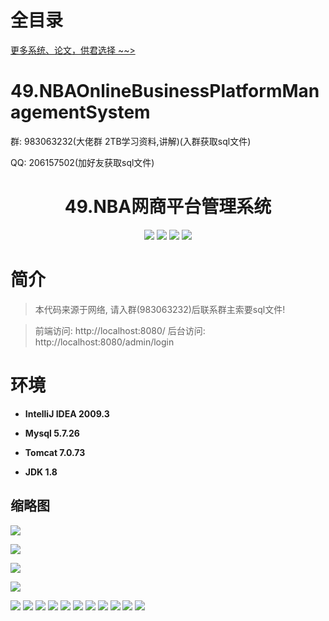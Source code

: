 # 全目录

[更多系统、论文，供君选择 ~~>](https://www.yuque.com/wisebit/blog)

# 49.NBAOnlineBusinessPlatformManagementSystem

<p>群: 983063232(大佬群 2TB学习资料,讲解)(入群获取sql文件)</p>
<p>QQ: 206157502(加好友获取sql文件)</p>

<p><h1 align="center">49.NBA网商平台管理系统</h1></p>


<p align="center">
	<img src="https://img.shields.io/badge/jdk-1.8-orange.svg"/>
    <img src="https://img.shields.io/badge/spring-5.x-lightgrey.svg"/>
    <img src="https://img.shields.io/badge/springmvc-3.x-blue.svg"/>
    <img src="https://img.shields.io/badge/mybatis-3.x-blue.svg"/>
</p>

# 简介


> 本代码来源于网络, 请入群(983063232)后联系群主索要sql文件!

> 前端访问: http://localhost:8080/
> 后台访问: http://localhost:8080/admin/login


# 环境

- <b>IntelliJ IDEA 2009.3</b>

- <b>Mysql 5.7.26</b>

- <b>Tomcat 7.0.73</b>

- <b>JDK 1.8</b>


## 缩略图

![](https://bitwise.oss-cn-heyuan.aliyuncs.com/2024/9/10/01611603-bb7e-4c68-b9aa-f63ddd05ea1d.png)

![](https://bitwise.oss-cn-heyuan.aliyuncs.com/2024/9/10/0ce40af3-4130-462a-8978-686f8d3be884.png)

![](https://bitwise.oss-cn-heyuan.aliyuncs.com/2024/9/10/7beecc00-71e4-47e6-aec2-39e3b54c16c6.png)

![](https://bitwise.oss-cn-heyuan.aliyuncs.com/2024/9/10/e3c3e3d8-c612-41dc-a414-24f6a5c95f7f.png)

![](https://bitwise.oss-cn-heyuan.aliyuncs.com/2024/9/10/c4098ea6-7cbe-41f0-af8b-0f3e5e94cf0b.png)
![](https://bitwise.oss-cn-heyuan.aliyuncs.com/2024/9/10/974dc522-ffcb-46f5-96a7-a638e1eacace.png)
![](https://bitwise.oss-cn-heyuan.aliyuncs.com/2024/9/10/637c6ca4-de15-4b16-b8cd-b07b0c796f6d.png)
![](https://bitwise.oss-cn-heyuan.aliyuncs.com/2024/9/10/89336604-d86d-4dbe-b80a-887944bf9675.png)
![](https://bitwise.oss-cn-heyuan.aliyuncs.com/2024/9/10/88db51f6-b159-4f31-bfe3-e733028be1b5.png)
![](https://bitwise.oss-cn-heyuan.aliyuncs.com/2024/9/10/049b4fb4-a883-4747-8d34-c74483f0ebd3.png)
![](https://bitwise.oss-cn-heyuan.aliyuncs.com/2024/9/10/24dd031c-f650-4d00-b9b9-e4bd19475eef.png)
![](https://bitwise.oss-cn-heyuan.aliyuncs.com/2024/9/10/3a3965ec-749c-4012-908a-42bfe062ab03.png)
![](https://bitwise.oss-cn-heyuan.aliyuncs.com/2024/9/10/952d81c7-e203-431e-b20b-e3c6b0527ab9.png)
![](https://bitwise.oss-cn-heyuan.aliyuncs.com/2024/9/10/41764a26-dbfe-4a21-9f37-b19f79dbcdaf.png)
![](https://bitwise.oss-cn-heyuan.aliyuncs.com/2024/9/10/7a3b6f08-e0e5-4746-a65f-97b398a328ad.png)

